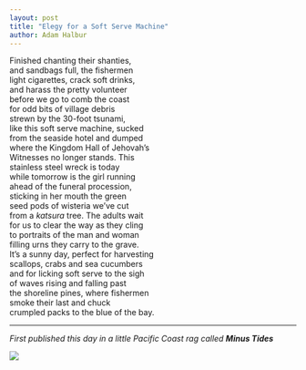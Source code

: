 ```yaml
---
layout: post
title: "Elegy for a Soft Serve Machine"
author: Adam Halbur
---
```


Finished chanting their shanties,  
and sandbags full, the fishermen  
light cigarettes, crack soft drinks,  
and harass the pretty volunteer  
before we go to comb the coast  
for odd bits of village debris  
strewn by the 30-foot tsunami,  
like this soft serve machine, sucked  
from the seaside hotel and dumped  
where the Kingdom Hall of Jehovah’s  
Witnesses no longer stands. This  
stainless steel wreck is today  
while tomorrow is the girl running  
ahead of the funeral procession,  
sticking in her mouth the green  
seed pods of wisteria we’ve cut  
from a *katsura* tree. The adults wait  
for us to clear the way as they cling  
to portraits of the man and woman  
filling urns they carry to the grave.  
It’s a sunny day, perfect for harvesting  
scallops, crabs and sea cucumbers  
and for licking soft serve to the sigh  
of waves rising and falling past  
the shoreline pines, where fishermen  
smoke their last and chuck  
crumpled packs to the blue of the bay.  

------------------------------------

*First published this day in a little Pacific Coast rag called **Minus Tides***

![](https://c1.staticflickr.com/8/7848/45759933694_138f3edd05_z.jpg)
